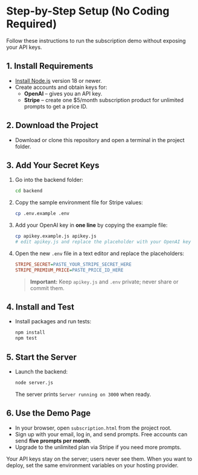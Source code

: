 # Step-by-Step Setup (No Coding Required)

Follow these instructions to run the subscription demo without exposing your API keys.

## 1. Install Requirements
- [Install Node.js](https://nodejs.org/) version 18 or newer.
- Create accounts and obtain keys for:
  - **OpenAI** – gives you an API key.
  - **Stripe** – create one $5/month subscription product for unlimited prompts to get a price ID.

## 2. Download the Project
- Download or clone this repository and open a terminal in the project folder.

## 3. Add Your Secret Keys
1. Go into the backend folder:
   ```bash
   cd backend
   ```
2. Copy the sample environment file for Stripe values:
   ```bash
   cp .env.example .env
   ```
3. Add your OpenAI key in **one line** by copying the example file:
   ```bash
   cp apikey.example.js apikey.js
   # edit apikey.js and replace the placeholder with your OpenAI key
   ```
4. Open the new `.env` file in a text editor and replace the placeholders:
   ```ini
   STRIPE_SECRET=PASTE_YOUR_STRIPE_SECRET_HERE
   STRIPE_PREMIUM_PRICE=PASTE_PRICE_ID_HERE
   ```
   > **Important:** Keep `apikey.js` and `.env` private; never share or commit them.

## 4. Install and Test
- Install packages and run tests:
  ```bash
  npm install
  npm test
  ```

## 5. Start the Server
- Launch the backend:
  ```bash
  node server.js
  ```
  The server prints `Server running on 3000` when ready.

## 6. Use the Demo Page
- In your browser, open `subscription.html` from the project root.
- Sign up with your email, log in, and send prompts. Free accounts can send **five prompts per month**.
- Upgrade to the unlimited plan via Stripe if you need more prompts.

Your API keys stay on the server; users never see them. When you want to deploy, set the same environment variables on your hosting provider.
